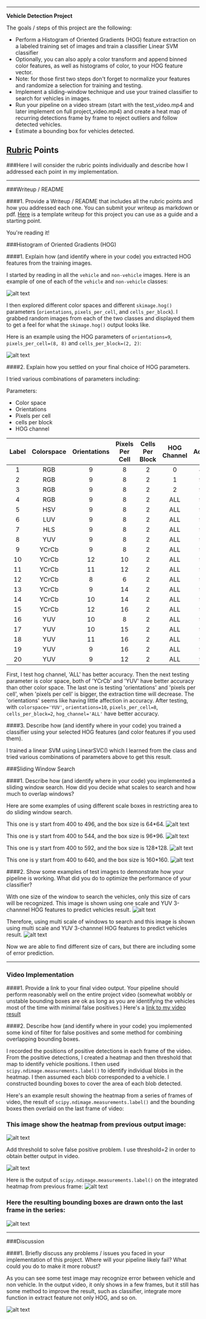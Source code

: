 
---

**Vehicle Detection Project**

The goals / steps of this project are the following:

* Perform a Histogram of Oriented Gradients (HOG) feature extraction on a labeled training set of images and train a classifier Linear SVM classifier
* Optionally, you can also apply a color transform and append binned color features, as well as histograms of color, to your HOG feature vector.
* Note: for those first two steps don't forget to normalize your features and randomize a selection for training and testing.
* Implement a sliding-window technique and use your trained classifier to search for vehicles in images.
* Run your pipeline on a video stream (start with the test_video.mp4 and later implement on full project_video.mp4) and create a heat map of recurring detections frame by frame to reject outliers and follow detected vehicles.
* Estimate a bounding box for vehicles detected.

[//]: # (Image References)
[image1]: ./examples/car_not_car.png
[image2]: ./examples/HOG_example.png
[image3]: ./examples/slide-windows1.png
[image4]: ./examples/slide-windows2.png
[image5]: ./examples/slide-windows3.png
[image6]: ./examples/slide-windows4.png
[image7]: ./examples/six_out_one_scale.png
[image8]: ./examples/six_out_multi_scale.png
[image9]: ./examples/out_heatmap.png
[image10]: ./examples/out_heatmap_threshold.png
[image11]: ./examples/out_heatmap_threshold_label.png
[image12]: ./examples/out_label_bbox.png
[image13]: ./examples/six_example_detect.png

[video1]: ./project_video.mp4

## [Rubric](https://review.udacity.com/#!/rubrics/513/view) Points
###Here I will consider the rubric points individually and describe how I addressed each point in my implementation.

---
###Writeup / README

####1. Provide a Writeup / README that includes all the rubric points and how you addressed each one.  You can submit your writeup as markdown or pdf.  [Here](https://github.com/udacity/CarND-Vehicle-Detection/blob/master/writeup_template.md) is a template writeup for this project you can use as a guide and a starting point.

You're reading it!

###Histogram of Oriented Gradients (HOG)

####1. Explain how (and identify where in your code) you extracted HOG features from the training images.

I started by reading in all the `vehicle` and `non-vehicle` images.  Here is an example of one of each of the `vehicle` and `non-vehicle` classes:

![alt text][image1]

I then explored different color spaces and different `skimage.hog()` parameters (`orientations`, `pixels_per_cell`, and `cells_per_block`).  I grabbed random images from each of the two classes and displayed them to get a feel for what the `skimage.hog()` output looks like.

Here is an example using the HOG parameters of `orientations=9`, `pixels_per_cell=(8, 8)` and `cells_per_block=(2, 2)`:


![alt text][image2]

####2. Explain how you settled on your final choice of HOG parameters.

I tried various combinations of parameters including:

Parameters:
* Color space
* Orientations
* Pixels per cell
* cells per block
* HOG channel

| Label | Colorspace | Orientations | Pixels Per Cell | Cells Per Block | HOG Channel | Accuracy | Extract Time | Train Time |
| :---: | :--------: | :----------: | :-------------: | :-------------: | :---------: | :------: | :----------: | :--------: |
| 1     | RGB        | 9            | 8               | 2               | 0           | 89.95    | 30.36        | 17.89      |
| 2     | RGB        | 9            | 8               | 2               | 1           | 90.74    | 28.12        | 14.63      |
| 3     | RGB        | 9            | 8               | 2               | 2           | 91.81    | 30.54        | 14.33      |
| 4     | RGB        | 9            | 8               | 2               | ALL         | 92.68    | 84.73        | 29.86      |
| 5     | HSV        | 9            | 8               | 2               | ALL         | 95.47    | 94.53        | 21.85      |
| 6     | LUV        | 9            | 8               | 2               | ALL         | 95.97    | 96.68        | 21.25      |
| 7     | HLS        | 9            | 8               | 2               | ALL         | 95.69    | 102.61       | 23.09      |
| 8     | YUV        | 9            | 8               | 2               | ALL         | 96.79    | 91.48        | 19.42      |
| 9     | YCrCb      | 9            | 8               | 2               | ALL         | 96.62    | 88.79        | 18.98      |
| 10    | YCrCb      | 12           | 10              | 2               | ALL         | 96.42    | 112.13       | 15.36      |
| 11    | YCrCb      | 11           | 12              | 2               | ALL         | 96.48    | 58.04        | 9.18       |
| 12    | YCrCb      | 8            | 6               | 2               | ALL         | 95.21    | 145.07       | 32.30      |
| 13    | YCrCb      | 9            | 14              | 2               | ALL         | 96.62    | 40.91        | 4.92       |
| 14    | YCrCb      | 10           | 14              | 2               | ALL         | 97.02    | 38.69        | 4.05       |
| 15    | YCrCb      | 12           | 16              | 2               | ALL         | 97.61    | 42.69        | 3.34       |
| 16    | YUV        | 10           | 8               | 2               | ALL         | 98.11    | 60.8         | 18.43      |
| 17    | YUV        | 10           | 15              | 2               | ALL         | 96.06    | 44.75        | 1.97       |
| 18    | YUV        | 11           | 16              | 2               | ALL         | 97.33    | 36.11        | 1.91       |
| 19    | YUV        | 9            | 16              | 2               | ALL         | 97.55    | 42.31        | 3.02       |
| 20    | YUV        | 9            | 12              | 2               | ALL         | 96.79    | 42.45        | 6.78       |


First, I test hog channel, 'ALL' has better accuracy. Then the next testing parameter is color space, both of 'YCrCb' and 'YUV' have better accuracy than other color space. The last one is testing 'orientations' and 'pixels per cell', when 'pixels per cell' is bigger, the extraction  time will decrease. The 'orientations' seems like having little affection in accuracy. After testing, with `colorspace='YUV'`, `orientations=10`, `pixels_per_cell=8`, `cells_per_block=2`, `hog_channel='ALL'` have better accuracy.

####3. Describe how (and identify where in your code) you trained a classifier using your selected HOG features (and color features if you used them).

I trained a linear SVM using LinearSVC() which I learned from the class and tried various combinations of parameters above to get this result.

###Sliding Window Search

####1. Describe how (and identify where in your code) you implemented a sliding window search.  How did you decide what scales to search and how much to overlap windows?

Here are some examples of using different scale boxes in restricting area to do sliding window search.

This one is y start from 400 to 496, and the box size is 64*64.
![alt text][image3]

This one is y start from 400 to 544, and the box size is 96*96.
![alt text][image4]

This one is y start from 400 to 592, and the box size is 128*128.
![alt text][image5]

This one is y start from 400 to 640, and the box size is 160*160.
![alt text][image6]

####2. Show some examples of test images to demonstrate how your pipeline is working.  What did you do to optimize the performance of your classifier?

With one size of the window to search the vehicles, only this size of cars will be recognized.
This image is shown using one scale and YUV 3-channnel HOG features to predict vehicles result.
![alt text][image7]

Therefore, using multi scale of windows to search and this image is shown using multi scale and YUV 3-channnel HOG features to predict vehicles result.
![alt text][image8]

Now we are able to find different size of cars, but there are including some of error prediction.

---

### Video Implementation

####1. Provide a link to your final video output.  Your pipeline should perform reasonably well on the entire project video (somewhat wobbly or unstable bounding boxes are ok as long as you are identifying the vehicles most of the time with minimal false positives.)
Here's a [link to my video result](./project_video_out.mp4)


####2. Describe how (and identify where in your code) you implemented some kind of filter for false positives and some method for combining overlapping bounding boxes.

I recorded the positions of positive detections in each frame of the video.  From the positive detections, I created a heatmap and then threshold that map to identify vehicle positions.  I then used `scipy.ndimage.measurements.label()` to identify individual blobs in the heatmap.  I then assumed each blob corresponded to a vehicle.  I constructed bounding boxes to cover the area of each blob detected.

Here's an example result showing the heatmap from a series of frames of video, the result of `scipy.ndimage.measurements.label()` and the bounding boxes then overlaid on the last frame of video:

### This image show the heatmap from previous output image:

![alt text][image9]

Add threshold to solve false positive problem. I use threshold=2 in order to obtain better output in video.

![alt text][image10]

Here is the output of `scipy.ndimage.measurements.label()` on the integrated heatmap from previous frame:
![alt text][image11]

### Here the resulting bounding boxes are drawn onto the last frame in the series:
![alt text][image12]



---

###Discussion

####1. Briefly discuss any problems / issues you faced in your implementation of this project.  Where will your pipeline likely fail?  What could you do to make it more robust?

As you can see some test image may recognize error between vehicle and non vehicle. In the output video, it only shows in a few frames, but it still has some method to improve the result, such as classifier, integrate more function in extract feature not only HOG, and so on.

![alt text][image13]
